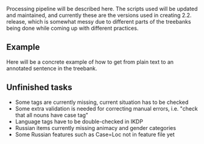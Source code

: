 Processing pipeline will be described here. The scripts used will be updated and maintained, and currently these are the versions used in creating 2.2. release, which is somewhat messy due to different parts of the treebanks being done while coming up with different practices. 

## Example

Here will be a concrete example of how to get from plain text to an annotated sentence in the treebank.

## Unfinished tasks

- Some tags are currently missing, current situation has to be checked
- Some extra validation is needed for correcting manual errors, i.e. "check that all nouns have case tag"
- Language tags have to be double-checked in IKDP
- Russian items currently missing animacy and gender categories
- Some Russian features such as Case=Loc not in feature file yet